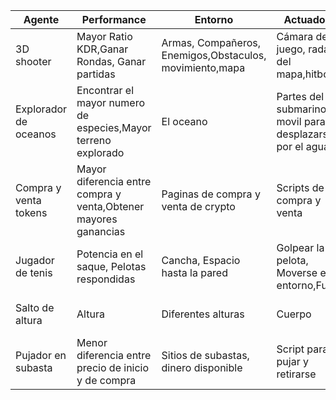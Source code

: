 |Agente|Performance|Entorno|Actuadores|Sensores|
|---------|---------|---------|------|-------|
|3D shooter|Mayor Ratio KDR,Ganar Rondas, Ganar partidas|Armas, Compañeros, Enemigos,Obstaculos, movimiento,mapa|Cámara del juego, radar del mapa,hitbox|
|Explorador de oceanos|Encontrar el mayor numero de especies,Mayor terreno explorado|El oceano|Partes del submarino o movil para desplazarse por el agua|Cámara, sensor de profundidad, temperatura, presión,radar|
|Compra y venta tokens|Mayor diferencia entre compra y venta,Obtener mayores ganancias|Paginas de compra y venta de crypto|Scripts de compra y venta|API de sitios con valores de compra y venta de crypto monedas|
|Jugador de tenis|Potencia en el saque, Pelotas respondidas|Cancha, Espacio hasta la pared|Golpear la pelota, Moverse en el entorno,Fuerza|Cámara,velocimetro, sensor proximidad|
|Salto de altura|Altura|Diferentes alturas|Cuerpo|Cámara, sensor de velocidad y orientacion|
|Pujador en subasta| Menor diferencia entre precio de inicio y de compra|Sitios de subastas, dinero disponible|Script para pujar y retirarse| Datos de la subasta|
